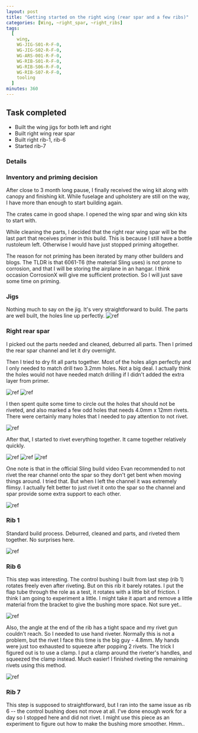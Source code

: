 ```yaml
---
layout: post
title: "Getting started on the right wing (rear spar and a few ribs)"
categories: [Wing, ~right_spar, ~right_ribs]
tags:
  [
    wing,
    WG-JIG-S01-R-F-0,
    WG-JIG-S02-R-F-0,
    WG-ARS-001-R-F-0,
    WG-RIB-S01-R-F-0,
    WG-RIB-S06-R-F-0,
    WG-RIB-S07-R-F-0,
    tooling
  ]
minutes: 360
---
```


## Task completed

- Built the wing jigs for both left and right
- Built right wing rear spar
- Built right rib-1, rib-6
- Started rib-7

### Details

### Inventory and priming decision

After close to 3 month long pause, I finally received the wing kit along with canopy and finishing kit. While fuselage and upholstery are still on the way, I have more than enough to start building again.

The crates came in good shape. I opened the wing spar and wing skin kits to start with.

While cleaning the parts, I decided that the right rear wing spar will be the last part that receives primer in this build. This is because I still have a bottle rustoleum left. Otherwise I would have just stopped priming altogether.

The reason for not priming has been iterated by many other builders and blogs. The TLDR is that 6061-T6 (the material Sling uses) is not prone to corrosion, and that I will be storing the airplane in an hangar. I think occasion CorrosionX will give me sufficient protection. So I will just save some time on priming.

### Jigs

Nothing much to say on the jig. It's very straightforward to build. The parts are well built, the holes line up perfectly.
![ref](/assets/img/20240527/jig.jpg)

### Right rear spar

I picked out the parts needed and cleaned, deburred all parts. Then I primed the rear spar channel and let it dry overnight.

Then I tried to dry fit all parts together. Most of the holes align perfectly and I only needed to match drill two 3.2mm holes. Not a big deal. I actually think the holes would not have needed match drilling if I didn't added the extra layer from primer.

![ref](/assets/img/20240527/spar_root.jpg)
![ref](/assets/img/20240527/spar_root_2.jpg)

I then spent quite some time to circle out the holes that should not be riveted, and also marked a few odd holes that needs 4.0mm x 12mm rivets. There were certainly many holes that I needed to pay attention to not rivet.

![ref](/assets/img/20240527/spar_markings.jpg)

After that, I started to rivet everything together. It came together relatively quickly.

![ref](/assets/img/20240527/spar_extension.jpg)
![ref](/assets/img/20240527/channel_extension.jpg)
![ref](/assets/img/20240527/spar_hole.jpg)

One note is that in the official Sling build video Evan recommended to not rivet the rear channel onto the spar so they don't get bent when moving things around. I tried that. But when I left the channel it was extremely flimsy. I actually felt better to just rivet it onto the spar so the channel and spar provide some extra support to each other.

![ref](/assets/img/20240527/spar_channel.jpg)

### Rib 1

Standard build process. Deburred, cleaned and parts, and riveted them together. No surprises here.

![ref](/assets/img/20240527/rib1.jpg)

### Rib 6

This step was interesting. The control bushing I built from last step (rib 1) rotates freely even after riveting. But on this rib it barely rotates. I put the flap tube through the role as a test, it rotates with a little bit of friction. I think I am going to experiment a little. I might take it apart and remove a little material from the bracket to give the bushing more space. Not sure yet..

![ref](/assets/img/20240527/busing_tight.jpeg)

Also, the angle at the end of the rib has a tight space and my rivet gun couldn't reach. So I needed to use hand riveter. Normally this is not a problem, but the rivet I face this time is the big guy - 4.8mm. My hands were just too exhausted to squeeze after popping 2 rivets. The trick I figured out is to use a clamp. I put a clamp around the riveter's handles, and squeezed the clamp instead. Much easier! I finished riveting the remaining rivets using this method.

![ref](/assets/img/20240527/clamp.jpg)

### Rib 7

This step is supposed to straightforward, but I ran into the same issue as rib 6 -- the control bushing does not move at all. I've done enough work for a day so I stopped here and did not rivet. I might use this piece as an experiment to figure out how to make the bushing more smoother. Hmm..
